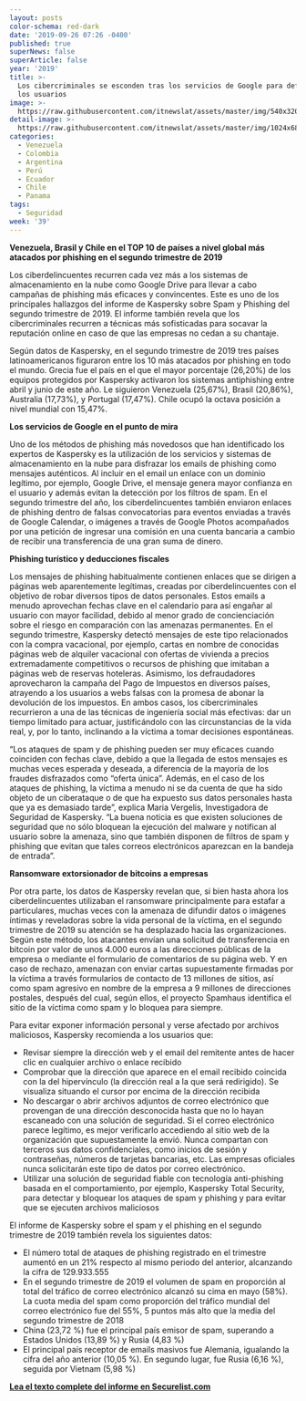 ```yaml
---
layout: posts
color-schema: red-dark
date: '2019-09-26 07:26 -0400'
published: true
superNews: false
superArticle: false
year: '2019'
title: >-
  Los cibercriminales se esconden tras los servicios de Google para defraudar a
  los usuarios
image: >-
  https://raw.githubusercontent.com/itnewslat/assets/master/img/540x320/Google-app-p.jpg
detail-image: >-
  https://raw.githubusercontent.com/itnewslat/assets/master/img/1024x680/Google-app-g.jpg
categories:
  - Venezuela
  - Colombia
  - Argentina
  - Perú
  - Ecuador
  - Chile
  - Panama
tags:
  - Seguridad
week: '39'
---
```

**Venezuela, Brasil y Chile en el TOP 10 de países a nivel global más atacados por phishing en el segundo trimestre de 2019**
 
Los ciberdelincuentes recurren cada vez más a los sistemas de almacenamiento en la nube como Google Drive para llevar a cabo campañas de phishing más eficaces y convincentes. Este es uno de los principales hallazgos del informe de Kaspersky sobre Spam y Phishing del segundo trimestre de 2019. El informe también revela que los cibercriminales recurren a técnicas más sofisticadas para socavar la reputación online en caso de que las empresas no cedan a su chantaje.
 
Según datos de Kaspersky, en el segundo trimestre de 2019 tres países latinoamericanos figuraron entre los 10 más atacados por phishing en todo el mundo. Grecia fue el país en el que el mayor porcentaje (26,20%) de los equipos protegidos por Kaspersky activaron los sistemas antiphishing entre abril y junio de este año. Le siguieron Venezuela (25,67%), Brasil (20,86%), Australia (17,73%), y Portugal (17,47%). Chile ocupó la octava posición a nivel mundial con 15,47%.
 
**Los servicios de Google en el punto de mira**
 
Uno de los métodos de phishing más novedosos que han identificado los expertos de Kaspersky es la utilización de los servicios y sistemas de almacenamiento en la nube para disfrazar los emails de phishing como mensajes auténticos. Al incluir en el email un enlace con un dominio legítimo, por ejemplo, Google Drive, el mensaje genera mayor confianza en el usuario y además evitan la detección por los filtros de spam. En el segundo trimestre del año, los ciberdelincuentes también enviaron enlaces de phishing dentro de falsas convocatorias para eventos enviadas a través de Google Calendar, o imágenes a través de Google Photos acompañados por una petición de ingresar una comisión en una cuenta bancaria a cambio de recibir una transferencia de una gran suma de dinero.
 
**Phishing turístico y deducciones fiscales**
 
Los mensajes de phishing habitualmente contienen enlaces que se dirigen a páginas web aparentemente legítimas, creadas por ciberdelincuentes con el objetivo de robar diversos tipos de datos personales. Estos emails a menudo aprovechan fechas clave en el calendario para así engañar al usuario con mayor facilidad, debido al menor grado de concienciación sobre el riesgo en comparación con las amenazas permanentes. En el segundo trimestre, Kaspersky detectó mensajes de este tipo relacionados con la compra vacacional, por ejemplo, cartas en nombre de conocidas páginas web de alquiler vacacional con ofertas de vivienda a precios extremadamente competitivos o recursos de phishing que imitaban a páginas web de reservas hoteleras.  Asimismo, los defraudadores aprovecharon la campaña del Pago de Impuestos en diversos países, atrayendo a los usuarios a webs falsas con la promesa de abonar la devolución de los impuestos. En ambos casos, los cibercriminales recurrieron a una de las técnicas de ingeniería social más efectivas: dar un tiempo limitado para actuar, justificándolo con las circunstancias de la vida real, y, por lo tanto, inclinando a la víctima a tomar decisiones espontáneas.
 
“Los ataques de spam y de phishing pueden ser muy eficaces cuando coinciden con fechas clave, debido a que la llegada de estos mensajes es muchas veces esperada y deseada, a diferencia de la mayoría de los fraudes disfrazados como “oferta única”. Además, en el caso de los ataques de phishing, la víctima a menudo ni se da cuenta de que ha sido objeto de un ciberataque o de que ha expuesto sus datos personales hasta que ya es demasiado tarde”, explica Maria Vergelis, Investigadora de Seguridad de Kaspersky. “La buena noticia es que existen soluciones de seguridad que no sólo bloquean la ejecución del malware y notifican al usuario sobre la amenaza, sino que también disponen de filtros de spam y phishing que evitan que tales correos electrónicos aparezcan en la bandeja de entrada”.
 
**Ransomware extorsionador de bitcoins a empresas**
 
Por otra parte, los datos de Kaspersky revelan que, si bien hasta ahora los ciberdelincuentes utilizaban el ransomware principalmente para estafar a particulares, muchas veces con la amenaza de difundir datos o imágenes íntimas y reveladoras sobre la vida personal de la víctima, en el segundo trimestre de 2019 su atención se ha desplazado hacia las organizaciones. Según este método, los atacantes envían una solicitud de transferencia en bitcoin por valor de unos 4.000 euros a las direcciones públicas de la empresa o mediante el formulario de comentarios de su página web. Y en caso de rechazo, amenazan con enviar cartas supuestamente firmadas por la víctima a través formularios de contacto de 13 millones de sitios, así como spam agresivo en nombre de la empresa a 9 millones de direcciones postales, después del cual, según ellos, el proyecto Spamhaus identifica el sitio de la víctima como spam y lo bloquea para siempre.
 
Para evitar exponer información personal y verse afectado por archivos maliciosos, Kaspersky recomienda a los usuarios que:
 
- Revisar siempre la dirección web y el email del remitente antes de hacer clic en cualquier archivo o enlace recibido
- Comprobar que la dirección que aparece en el email recibido coincida con la del hipervínculo (la dirección real a la que será redirigido). Se visualiza situando el cursor por encima de la dirección recibida
- No descargar o abrir archivos adjuntos de correo electrónico que provengan de una dirección desconocida hasta que no lo hayan escaneado con una solución de seguridad. Si el correo electrónico parece legítimo, es mejor verificarlo accediendo al sitio web de la organización que supuestamente la envió. Nunca compartan con terceros sus datos confidenciales, como inicios de sesión y contraseñas, números de tarjetas bancarias, etc. Las empresas oficiales nunca solicitarán este tipo de datos por correo electrónico.
- Utilizar una solución de seguridad fiable con tecnología anti-phishing basada en el comportamiento, por ejemplo, Kaspersky Total Security, para detectar y bloquear los ataques de spam y phishing y para evitar que se ejecuten archivos maliciosos
 
El informe de Kaspersky sobre el spam y el phishing en el segundo trimestre de 2019 también revela los siguientes datos:
 
- El número total de ataques de phishing registrado en el trimestre aumentó en un 21% respecto al mismo periodo del anterior, alcanzando la cifra de 129.933.555
- En el segundo trimestre de 2019 el volumen de spam en proporción al total del tráfico de correo electrónico alcanzó su cima en mayo (58%). La cuota media del spam como proporción del tráfico mundial del correo electrónico fue del 55%, 5 puntos más alto que la media del segundo trimestre de 2018
- China (23,72 %) fue el principal país emisor de spam, superando a Estados Unidos (13,89 %) y Rusia (4,83 %)
- El principal país receptor de emails masivos fue Alemania, igualando la cifra del año anterior (10,05 %). En segundo lugar, fue Rusia (6,16 %), seguida por Vietnam (5,98 %)
 
**[Lea el texto complete del informe en Securelist.com](https://securelist.lat/spam-and-phishing-in-q2-2019/89423/)**